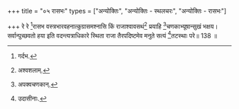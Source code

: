 +++
title = "०५ रासभः"
types = ["अन्योक्तिः", "अन्योक्तिः - स्थलचरः", "अन्योक्तिः - रासभः"]

+++
रे रे [^4]रासभ वस्त्रभारवहनात्कुग्रासमश्नासि किं राजाश्वावसथं[^5] प्रयाहि [^6]चणकाभ्यूषान्सुखं भक्षय।  
सर्वान्पुच्छवतो हया इति वदन्त्यत्राधिकारे स्थिता राजा तैरपदिष्टमेव मनुते सत्यं [^7]तटस्थाः परे॥ 138 ॥  
  
[^4]: गर्दभ.

[^5]: अश्वशलाम्.

[^6]: अपक्वचणकान्.

[^7]: उदासीनाः.
